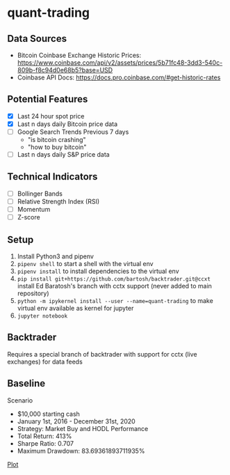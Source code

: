 # quant-trading
## Data Sources
- Bitcoin Coinbase Exchange Historic Prices: https://www.coinbase.com/api/v2/assets/prices/5b71fc48-3dd3-540c-809b-f8c94d0e68b5?base=USD
- Coinbase API Docs: https://docs.pro.coinbase.com/#get-historic-rates

## Potential Features
- [x] Last 24 hour spot price
- [x] Last n days daily Bitcoin price data
- [ ] Google Search Trends Previous 7 days
  - "is bitcoin crashing"
  - "how to buy bitcoin"
- [ ] Last n days daily S&P price data

## Technical Indicators
- [ ] Bollinger Bands
- [ ] Relative Strength Index (RSI)
- [ ] Momentum
- [ ] Z-score 

## Setup
1. Install Python3 and pipenv
1. `pipenv shell` to start a shell with the virtual env
1. `pipenv install` to install dependencies to the virtual env
1. `pip install git+https://github.com/bartosh/backtrader.git@ccxt` install Ed Baratosh's branch with cctx support (never added to main repository)
1. `python -m ipykernel install --user --name=quant-trading` to make virtual env available as kernel for jupyter
1. `jupyter notebook`

## Backtrader
Requires a special branch of backtrader with support for cctx (live exchanges) for data feeds

## Baseline
Scenario
- $10,000 starting cash
- January 1st, 2016 - December 31st, 2020
- Strategy: Market Buy and HODL
Performance
- Total Return: 413%
- Sharpe Ratio: 0.707
- Maximum Drawdown: 83.69361893711935%

[Plot](https://raw.githubusercontent.com/joseph-mcallister/quant-trading/main/images/baseline.png?raw=true)
